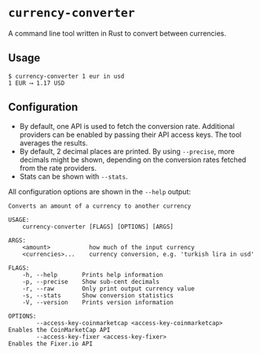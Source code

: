 # `currency-converter`

A command line tool written in Rust to convert between currencies.

## Usage

```
$ currency-converter 1 eur in usd
1 EUR ⟶ 1.17 USD
```

## Configuration

- By default, one API is used to fetch the conversion rate. Additional providers can be enabled by passing their API access keys. The tool averages the results.
- By default, 2 decimal places are printed. By using `--precise`, more decimals might be shown, depending on the conversion rates fetched from the rate providers.
- Stats can be shown with `--stats`.

All configuration options are shown in the `--help` output:

```
Converts an amount of a currency to another currency

USAGE:
    currency-converter [FLAGS] [OPTIONS] [ARGS]

ARGS:
    <amount>           how much of the input currency
    <currencies>...    currency conversion, e.g. 'turkish lira in usd'

FLAGS:
    -h, --help       Prints help information
    -p, --precise    Show sub-cent decimals
    -r, --raw        Only print output currency value
    -s, --stats      Show conversion statistics
    -V, --version    Prints version information

OPTIONS:
        --access-key-coinmarketcap <access-key-coinmarketcap>    Enables the CoinMarketCap API
        --access-key-fixer <access-key-fixer>                    Enables the Fixer.io API
```
